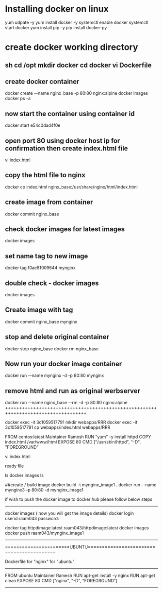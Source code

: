# Installing docker on linux 
yum udpate -y
yum install docker -y
systemctl enable docker
systemctl start docker
yum install pip -y
pip install docker-py

# create docker working directory
sh
cd /opt
mkdir docker
cd docker
vi Dockerfile
--

## create docker container
docker create --name nginx_base -p 80:80 nginx:alpine
docker images
docker ps -a
## now start the container using container id
docker start e54c0dad4f0e
## open port 80 using docker host ip for confirmation then create index.html file
vi index.html
## copy the html file to nginx
docker cp index.html nginx_base:/usr/share/nginx/html/index.html
## create image from container
docker commit nginx_base
## check docker images for latest images
docker images
## set name tag to new image
docker tag f0ae81009644 mynginx
## double check - docker images
docker images
## Create image with tag
docker commit nginx_base mynginx
## stop and delete original container
docker stop nginx_base
docker rm nginx_base
## Now run your docker image container 
docker run --name mynginx -d -p 80:80 mynginx
## remove html and run as original werbserver
docker run --name nginx_base --rm -d -p 80:80 nginx:alpine
+++++++++++++++++++++++++++++++++++++++++++++++++++++++++++++++++++++++++++++++++++




docker exec -it 3c1059517791 mkdir  webapps/RRR
docker exec -it 3c1059517791 cp webapps/index.html webapps/RRR






















FROM centos:latest
Maintainer Ramesh
RUN "yum" -y install httpd
COPY index.html /var/www/html
EXPOSE 80
CMD ["/usr/sbin/httpd", "-D", "FOREGROUND"











vi index.html
<html> ready file </html>

ls
docker images ls

##create / build image
docker build -t mynginx_image1 .
docker run --name mynginx3 -p 80:80 -d mynginx_image1


if wish to push the docker image to docker hub please follow below steps
___________________________________________________________________
docker images ( now you will get the image details)
docker login
userid:raam043
password:

docker tag httpdimage:latest raam043/httpdimage:latest
docker images
docker push raam043/mynginx_image1
_____________________________________________________________________

=======================UBUNTU==========================================





Dockerfile for "nginx" for "ubuntu"
________________________________________
FROM ubuntu
Maintainer Ramesh
RUN apt-get install -y nginx
RUN apt-get clean
EXPOSE 80
CMD ["nginx", "-D", "FOREGROUND"]
___________________________________________

